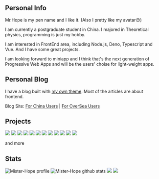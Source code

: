 ## Personal Info

Mr.Hope is my pen name and I like it. (Also I pretty like my avatar😉) 

I am currently a postgraduate student in China. I majored in Theoretical physics, programming is just my hobby.

I am interested in FrontEnd area, including Node.js, Deno, Typescript and Vue. And I have some great projects.

I am looking forward to miniapp and I think that's the next generation of Progressive Web Apps and will be the users' choise for light-weight apps.

## Personal Blog

I have a blog built with [my own theme](https://vuepress-theme-hope.github.io). Most of the articles are about frontend.

Blog Site: [For China Users](https://mrhope.site) | [For OverSea Users](https://mister-hope.github.io)

## Projects

[![](https://github-readme-status-mrhope.vercel.app/api/pin?username=vuepress&repo=vuepress-next&theme=github_dark)](https://v2.vuepress.vuejs.org)
[![](https://github-readme-status-mrhope.vercel.app/api/pin?username=vuepress-theme-hope&repo=vuepress-theme-hope&theme=github_dark)](https://theme-hope.vuejs.press)
[![](https://github-readme-status-mrhope.vercel.app/api/pin?username=walinejs&repo=waline&theme=github_dark)](https://waline.js.org)
[![](https://github-readme-status-mrhope.vercel.app/api/pin?username=Mister-Hope&repo=mdit-plugins&theme=github_dark)](https://mdit-plugins.github.io/)
[![](https://github-readme-status-mrhope.vercel.app/api/pin?username=miniapp-tool&repo=mptool&theme=github_dark)](https://miniapp-tool.github.io)
[![](https://github-readme-status-mrhope.vercel.app/api/pin?username=inNENU&repo=inNENU&theme=github_dark)](https://github.com/inNENU/inNENU)
[![](https://github-readme-status-mrhope.vercel.app/api/pin?username=Mister-Hope&repo=gulp-sass&theme=github_dark)](https://github.com/Mister-Hope/gulp-sass)
[![](https://github-readme-status-mrhope.vercel.app/api/pin?username=Mister-Hope&repo=bcrypt-ts&theme=github_dark)](https://github.com/Mister-Hope/bcrypt-ts)
[![](https://github-readme-status-mrhope.vercel.app/api/pin?username=Mister-Hope&repo=slimsearch&theme=github_dark)](https://github.com/Mister-Hope/slimsearch)
[![](https://github-readme-status-mrhope.vercel.app/api/pin?username=Mister-Hope&repo=nodejs-jieba&theme=github_dark)](https://github.com/Mister-Hope/nodejs-jieba)
[![](https://github-readme-status-mrhope.vercel.app/api/pin?username=Mister-Hope&repo=flowchart.ts&theme=github_dark)](https://github.com/Mister-Hope/flowchart.ts)
[![](https://github-readme-status-mrhope.vercel.app/api/pin?username=Mister-Hope&repo=create-codepen&theme=github_dark)](https://github.com/Mister-Hope/create-codepen)

and more

## Stats

![Mister-Hope profile](https://github-profile-summary-cards.vercel.app/api/cards/profile-details?username=Mister-Hope&theme=github_dark)
![Mister-Hope github stats](https://github-profile-summary-cards.vercel.app/api/cards/stats?username=Mister-Hope&theme=github_dark)
![](https://github-profile-summary-cards.vercel.app/api/cards/most-commit-language?username=Mister-Hope&theme=github_dark)
![](https://github-profile-summary-cards.vercel.app/api/cards/repos-per-language?username=Mister-Hope&theme=github_dark)
